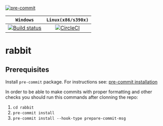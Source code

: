 [![pre-commit](https://img.shields.io/badge/pre--commit-enabled-brightgreen?logo=pre-commit&logoColor=white)](https://github.com/pre-commit/pre-commit)

| **`Windows`** | **`Linux(x86/s390x)`** |
|:-----------------:|:-----------------:|
[![Build status](https://ci.appveyor.com/api/projects/status/tcx4nbu4yb3qubhu/branch/develop?svg=true)](https://ci.appveyor.com/project/rokoDev/rabbit/branch/develop)|[![CircleCI](https://circleci.com/gh/rokoDev/rabbit/tree/develop.svg?style=shield)](https://circleci.com/gh/rokoDev/rabbit/tree/develop)|

# rabbit

## Prerequisites
Install `pre-commit` package. For instructions see: [pre-commit installation](https://pre-commit.com/#install)

In order to be able to make commits with proper formatting and other checks you should run this commands after clonning the repo:
  1. `cd rabbit`
  2. `pre-commit install`
  3. `pre-commit install --hook-type prepare-commit-msg`
